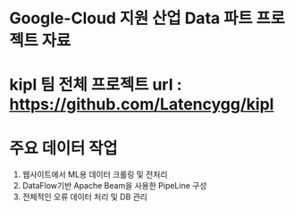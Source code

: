# Google-Cloud 지원 산업 Data 파트 프로젝트 자료
# kipl 팀 전체 프로젝트 url : https://github.com/Latencygg/kipl

# 주요 데이터 작업
1. 웹사이트에서 ML용 데이터 크롤링 및 전처리
2. DataFlow기반 Apache Beam을 사용한 PipeLine 구성
3. 전체적인 오류 데이터 처리 및 DB 관리
